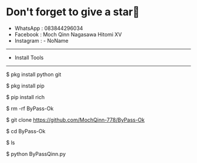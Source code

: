  # Don't forget to give a star🌟

- WhatsApp : 083844296034
- Facebook   : Moch Qinn Nagasawa Hitomi XV
- Instagram : - NoName

- - - - - -- - - - - -- - - - - -- - - - - -
- Install Tools
- - - - - -- - - - - -- - - - - -- - - - - -- 

$ pkg install python git

$ pkg install pip

$ pip install rich

$ rm -rf ByPass-Ok

$ git clone https://github.com/MochQinn-778/ByPass-Ok

$ cd ByPass-Ok

$ ls

$ python ByPassQinn.py
